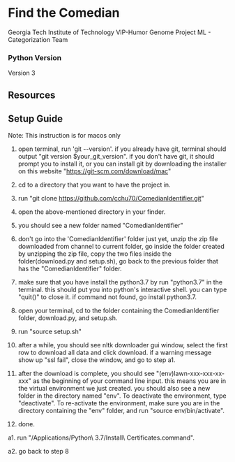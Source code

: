 Find the Comedian
===================================

Georgia Tech Institute of Technology
VIP-Humor Genome Project
ML - Categorization Team

### Python Version
Version 3

## Resources

## Setup Guide

Note: This instruction is for macos only

1. open terminal, run 'git --version'. if you already have git, terminal should output "git version $your_git_version". if you don't have git, it should prompt you to install it, or you can install git by downloading the installer on this website "https://git-scm.com/download/mac"

2. cd to a directory that you want to have the project in.

3. run "git clone https://github.com/cchu70/ComedianIdentifier.git"

4. open the above-mentioned directory in your finder.

5. you should see a new folder named "ComedianIdentifier"

6. don't go into the 'ComedianIdentifier' folder just yet, unzip the zip file downloaded from channel to current folder, go inside the folder created by unzipping the zip file, copy the two files inside the folder(download.py and setup.sh), go back to the previous folder that has the "ComedianIdentifier" folder. 

7. make sure that you have install the python3.7 by run "python3.7" in the terminal. this should put you into python's interactive shell. you can type "quit()" to close it. if command not found, go install python3.7. 

8. open your terminal, cd to the folder containing the ComedianIdentifier folder, download.py, and setup.sh.

9. run "source setup.sh" 

10. after a while, you should see nltk downloader gui window, select the first row to download all data and click download. if a warning message show up "ssl fail", close the window, and go to step a1.

11. after the download is complete, you should see "(env)lawn-xxx-xxx-xx-xxx" as the beginning of your command line input. this means you are in the virtual environment we just created. you should also see a new folder in the directory named "env". To deactivate the environment, type "deactivate". To re-activate the environment, make sure you are in the directory containing the "env" folder, and run "source env/bin/activate".

12. done.

a1. run "/Applications/Python\ 3.7/Install\ Certificates.command".

a2. go back to step 8